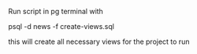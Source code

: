 Run script in pg terminal with

psql -d news -f create-views.sql

this will create all necessary views for the project to run